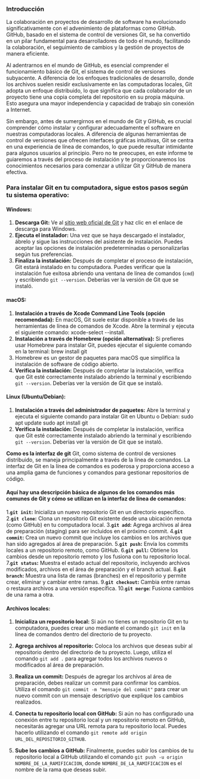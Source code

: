 ### Introducción

La colaboración en proyectos de desarrollo de software ha evolucionado significativamente con el advenimiento de plataformas como GitHub. GitHub, basado en el sistema de control de versiones Git, se ha convertido en un pilar fundamental para desarrolladores de todo el mundo, facilitando la colaboración, el seguimiento de cambios y la gestión de proyectos de manera eficiente.

Al adentrarnos en el mundo de GitHub, es esencial comprender el funcionamiento básico de Git, el sistema de control de versiones subyacente. A diferencia de los enfoques tradicionales de desarrollo, donde los archivos suelen residir exclusivamente en las computadoras locales, Git adopta un enfoque distribuido, lo que significa que cada colaborador de un proyecto tiene una copia completa del repositorio en su propia máquina. Esto asegura una mayor independencia y capacidad de trabajo sin conexión a Internet.

Sin embargo, antes de sumergirnos en el mundo de Git y GitHub, es crucial comprender cómo instalar y configurar adecuadamente el software en nuestras computadoras locales. A diferencia de algunas herramientas de control de versiones que ofrecen interfaces gráficas intuitivas, Git se centra en una experiencia de línea de comandos, lo que puede resultar intimidante para algunos usuarios al principio. Pero no te preocupes, en este informe te guiaremos a través del proceso de instalación y te proporcionaremos los conocimientos necesarios para comenzar a utilizar Git y GitHub de manera efectiva.

### Para instalar Git en tu computadora, sigue estos pasos según tu sistema operativo:

#### Windows:
1. **Descarga Git:** Ve al [sitio web oficial de Git](https://git-scm.com/) y haz clic en el enlace de descarga para Windows.
2. **Ejecuta el instalador:** Una vez que se haya descargado el instalador, ábrelo y sigue las instrucciones del asistente de instalación. Puedes aceptar las opciones de instalación predeterminadas o personalizarlas según tus preferencias.
3. **Finaliza la instalación:** Después de completar el proceso de instalación, Git estará instalado en tu computadora. Puedes verificar que la instalación fue exitosa abriendo una ventana de línea de comandos (`cmd`) y escribiendo `git --version`. Deberías ver la versión de Git que se instaló.

#### macOS:
1. **Instalación a través de Xcode Command Line Tools (opción recomendada):** En macOS, Git suele estar disponible a través de las herramientas de línea de comandos de Xcode. Abre la terminal y ejecuta el siguiente comando: xcode-select --install.
2.  **Instalación a través de Homebrew (opción alternativa):** Si prefieres usar Homebrew para instalar Git, puedes ejecutar el siguiente comando en la terminal: brew install git
3.  Homebrew es un gestor de paquetes para macOS que simplifica la instalación de software de código abierto.
3. **Verifica la instalación:** Después de completar la instalación, verifica que Git esté correctamente instalado abriendo la terminal y escribiendo `git --version`. Deberías ver la versión de Git que se instaló.

#### Linux (Ubuntu/Debian):
1. **Instalación a través del administrador de paquetes:** Abre la terminal y ejecuta el siguiente comando para instalar Git en Ubuntu o Debian:
sudo apt update
sudo apt install git
2. **Verifica la instalación:** Después de completar la instalación, verifica que Git esté correctamente instalado abriendo la terminal y escribiendo `git --version`. Deberías ver la versión de Git que se instaló.
 
**Como es la interfaz de git**
Git, como sistema de control de versiones distribuido, se maneja principalmente a través de la línea de comandos. La interfaz de Git en la línea de comandos es poderosa y proporciona acceso a una amplia gama de funciones y comandos para gestionar repositorios de código.

#### Aquí hay una descripción básica de algunos de los comandos más comunes de Git y cómo se utilizan en la interfaz de línea de comandos:

1.**`git init`:**  Inicializa un nuevo repositorio Git en un directorio específico.
2.**`git clone`:** Clona un repositorio Git existente desde una ubicación remota (como GitHub) en tu computadora local.
3.**`git add`:** Agrega archivos al área de preparación (staging) para ser incluidos en el próximo commit.
4.**`git commit`:** Crea un nuevo commit que incluye los cambios en los archivos que han sido agregados al área de preparación.
5.**`git push`:** Envía los commits locales a un repositorio remoto, como GitHub.
6.**`git pull`:** Obtiene los cambios desde un repositorio remoto y los fusiona con tu repositorio local.
7.**`git status`:** Muestra el estado actual del repositorio, incluyendo archivos modificados, archivos en el área de preparación y el branch actual.
8.**`git branch`:** Muestra una lista de ramas (branches) en el repositorio y permite crear, eliminar y cambiar entre ramas.
9.**`git checkout`:** Cambia entre ramas o restaura archivos a una versión específica.
10.**`git merge`:** Fusiona cambios de una rama a otra.

#### Archivos locales: 

1. **Inicializa un repositorio local:** Si aún no tienes un repositorio Git en tu computadora, puedes crear uno mediante el comando `git init` en la línea de comandos dentro del directorio de tu proyecto.

2. **Agrega archivos al repositorio:** Coloca los archivos que deseas subir al repositorio dentro del directorio de tu proyecto. Luego, utiliza el comando `git add .` para agregar todos los archivos nuevos o modificados al área de preparación.

3. **Realiza un commit:** Después de agregar los archivos al área de preparación, debes realizar un commit para confirmar los cambios. Utiliza el comando `git commit -m "mensaje del commit"` para crear un nuevo commit con un mensaje descriptivo que explique los cambios realizados.

4. **Conecta tu repositorio local con GitHub:** Si aún no has configurado una conexión entre tu repositorio local y un repositorio remoto en GitHub, necesitarás agregar una URL remota para tu repositorio local. Puedes hacerlo utilizando el comando `git remote add origin URL_DEL_REPOSITORIO_GITHUB`.

5. **Sube los cambios a GitHub:** Finalmente, puedes subir los cambios de tu repositorio local a GitHub utilizando el comando `git push -u origin NOMBRE_DE_LA_RAMIFICACION`, donde `NOMBRE_DE_LA_RAMIFICACION` es el nombre de la rama que deseas subir.
